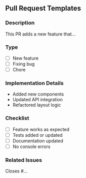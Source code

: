 ## Pull Request Templates

### Description

<!-- Describe the new feature and its purpose -->

This PR adds a new feature that...

### Type

<!-- Explain why this feature is needed -->

- [ ] New feature
- [ ] Fixing bug
- [ ] Chore

### Implementation Details

<!-- Briefly describe how the feature is implemented -->

- Added new components
- Updated API integration
- Refactored layout logic

### Checklist

- [ ] Feature works as expected
- [ ] Tests added or updated
- [ ] Documentation updated
- [ ] No console errors

### Related Issues

Closes #...
